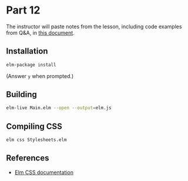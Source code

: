 Part 12
=======

The instructor will paste notes from the lesson, including code examples from
Q&A, in [this document](https://docs.google.com/document/d/1ApuSOk9DP0YsQrxhW7-WE8UOEAV4PPnLDDeqUOL2o5k/edit?usp=sharing).

## Installation

```bash
elm-package install
```

(Answer `y` when prompted.)


## Building

```bash
elm-live Main.elm --open --output=elm.js
```

## Compiling CSS

```bash
elm css Stylesheets.elm
```

## References

* [Elm CSS documentation](http://package.elm-lang.org/packages/rtfeldman/elm-css/1.1.0/)
